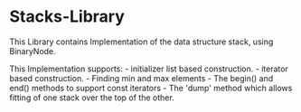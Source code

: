# Stacks-Library

This Library contains Implementation of the data structure stack, using BinaryNode.

This Implementation supports:
     - initializer list based construction.
     - iterator based construction.
     - Finding min and max elements
     - The begin() and end() methods to support const iterators
     - The 'dump' method which allows fitting of one stack over the top of the other.
